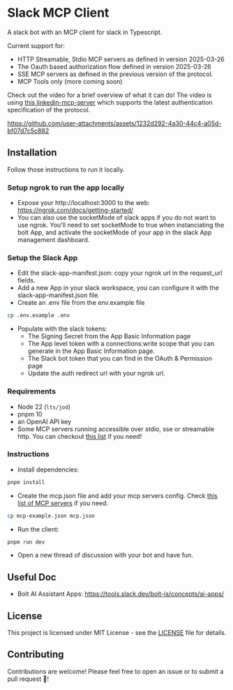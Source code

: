 # Slack MCP Client
A slack bot with an MCP client for slack in Typescript.

Current support for:
- HTTP Streamable, Stdio MCP servers as defined in version 2025-03-26
- The Oauth based authorization flow defined in version 2025-03-26
- SSE MCP servers as defined in the previous version of the protocol. 
- MCP Tools only (more coming soon)

Check out the video for a brief overview of what it can do! The video is using [this linkedin-mcp-server](https://github.com/fredericbarthelet/linkedin-mcp-server) which supports the latest authentication specification of the protocol. 

https://github.com/user-attachments/assets/1232d292-4a30-44c4-a05d-bf07d7c5c882

## Installation

Follow those instructions to run it locally.

### Setup ngrok to run the app locally  

- Expose your http://localhost:3000 to the web: https://ngrok.com/docs/getting-started/
- You can also use the socketMode of slack apps if you do not want to use ngrok. You'll need to set socketMode to true when instanciating the bolt App, and activate the socketMode of your app in the slack App management dashboard.


### Setup the Slack App

- Edit the slack-app-manifest.json: copy your ngrok url in the request_url fields.
- Add a new App in your slack workspace, you can configure it with the slack-app-manifest.json file.
- Create an .env file from the env.example file

```bash
cp .env.example .env
```
- Populate with the slack tokens:
  - The Signing Secret from the App Basic Information page
  - The App level token with a connections:write scope that you can generate in the App Basic Information page. 
  - The Slack bot token that you can find in the OAuth & Permission page
  - Update the auth redirect url with your ngrok url.


### Requirements

- Node 22 (`lts/jod`)
- pnpm 10
- an OpenAI API key
- Some MCP servers running accessible over stdio, sse or streamable http. You can checkout [this list](https://github.com/modelcontextprotocol/servers) if you need!

### Instructions

- Install dependencies:

```bash
pnpm install
```

- Create the mcp.json file and add your mcp servers config. Check [this list of MCP servers](https://github.com/modelcontextprotocol/servers) if you need.

```bash
cp mcp-example.json mcp.json
```

- Run the client:

```bash
pnpm run dev
```

- Open a new thread of discussion with your bot and have fun.


## Useful Doc

- Bolt AI Assistant Apps: https://tools.slack.dev/bolt-js/concepts/ai-apps/


## License

This project is licensed under MIT License - see the [LICENSE](LICENSE) file for details.

## Contributing

Contributions are welcome! Please feel free to open an issue or to submit a pull request 🚀!
